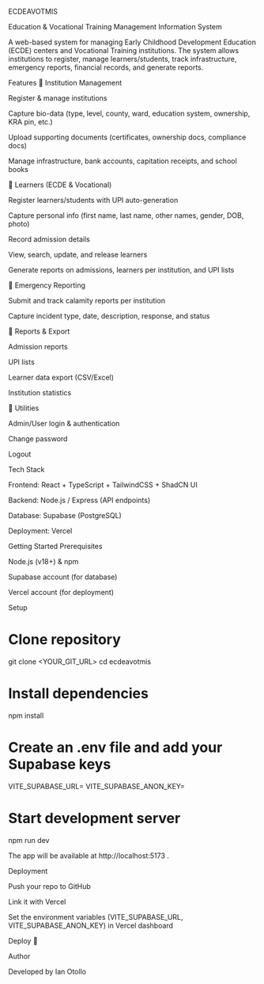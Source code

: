 ECDEAVOTMIS

Education & Vocational Training Management Information System

A web-based system for managing Early Childhood Development Education (ECDE) centers and Vocational Training institutions. The system allows institutions to register, manage learners/students, track infrastructure, emergency reports, financial records, and generate reports.

Features
🔹 Institution Management

Register & manage institutions

Capture bio-data (type, level, county, ward, education system, ownership, KRA pin, etc.)

Upload supporting documents (certificates, ownership docs, compliance docs)

Manage infrastructure, bank accounts, capitation receipts, and school books

🔹 Learners (ECDE & Vocational)

Register learners/students with UPI auto-generation

Capture personal info (first name, last name, other names, gender, DOB, photo)

Record admission details

View, search, update, and release learners

Generate reports on admissions, learners per institution, and UPI lists

🔹 Emergency Reporting

Submit and track calamity reports per institution

Capture incident type, date, description, response, and status

🔹 Reports & Export

Admission reports

UPI lists

Learner data export (CSV/Excel)

Institution statistics

🔹 Utilities

Admin/User login & authentication

Change password

Logout

Tech Stack

Frontend: React + TypeScript + TailwindCSS + ShadCN UI

Backend: Node.js / Express (API endpoints)

Database: Supabase (PostgreSQL)

Deployment: Vercel

Getting Started
Prerequisites

Node.js (v18+) & npm

Supabase account (for database)

Vercel account (for deployment)

Setup
# Clone repository
git clone <YOUR_GIT_URL>
cd ecdeavotmis

# Install dependencies
npm install

# Create an .env file and add your Supabase keys
VITE_SUPABASE_URL=<your-supabase-url>
VITE_SUPABASE_ANON_KEY=<your-supabase-anon-key>

# Start development server
npm run dev


The app will be available at http://localhost:5173
.

Deployment

Push your repo to GitHub

Link it with Vercel

Set the environment variables (VITE_SUPABASE_URL, VITE_SUPABASE_ANON_KEY) in Vercel dashboard

Deploy 🎉

Author

Developed by Ian Otollo
